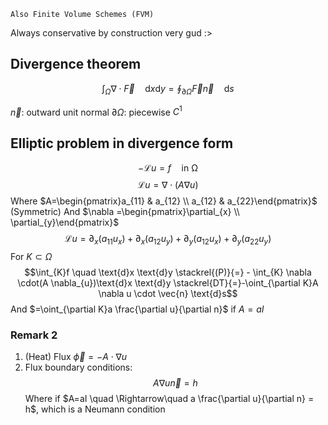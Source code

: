 	Also Finite Volume Schemes (FVM)
Always conservative by construction
	very gud :>

## Divergence theorem
$$\int_{\Omega}\nabla \cdot \vec{F} \quad \text{d}x \text{d}y=\oint_{\partial \Omega} \vec{F}\vec{n} \quad \text{d}s\tag{DT}$$

$\vec{n}$: outward unit normal
$\partial \Omega$: piecewise $C^{1}$

## Elliptic problem in divergence form

$$-\mathcal{L}u=f\quad \text{in }\mathbb{\Omega}\tag{P}$$
$$\mathcal{L}u=\nabla \cdot (A \nabla u)$$
Where $A=\begin{pmatrix}a_{11} & a_{12} \\ a_{12} & a_{22}\end{pmatrix}$   (Symmetric)
And $\nabla =\begin{pmatrix}\partial_{x} \\ \partial_{y}\end{pmatrix}$
$$\mathcal{L}u=\partial_{x}(a_{11}u_{x})+ \partial_{x}(a_{12}u_{y})+ \partial_{y}(a_{12}u_{x})+\partial_{y}(a_{22}u_{y})$$
For $K \subset \Omega$
$$\int_{K}f \quad \text{d}x \text{d}y \stackrel{(P)}{=} - \int_{K} \nabla \cdot(A \nabla_{u})\text{d}x \text{d}y \stackrel{DT}{=}-\oint_{\partial K}A \nabla u \cdot \vec{n} \text{d}s$$
And $=\oint_{\partial K}a \frac{\partial u}{\partial n}$ if $A=aI$

### Remark 2
1. (Heat) Flux $\vec{\phi}=-A \cdot \nabla u$
2. Flux boundary conditions:
	$$A \nabla u \vec{n}=h$$
	Where if $A=aI \quad \Rightarrow\quad a \frac{\partial u}{\partial n} = h$, which is a Neumann condition